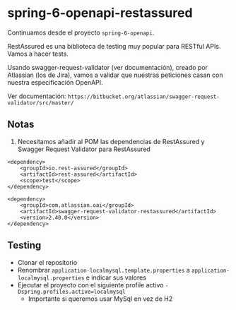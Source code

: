 # spring-6-openapi-restassured

Continuamos desde el proyecto `spring-6-openapi`.

RestAssured es una biblioteca de testing muy popular para RESTful APIs. Vamos a hacer tests.

Usando swagger-request-validator (ver documentación), creado por Atlassian (los de Jira), vamos a validar que nuestras peticiones casan con nuestra especificación OpenAPI.

Ver documentación: `https://bitbucket.org/atlassian/swagger-request-validator/src/master/`

## Notas

1. Necesitamos añadir al POM las dependencias de RestAssured y Swagger Request Validator para RestAssured

```
<dependency>
    <groupId>io.rest-assured</groupId>
    <artifactId>rest-assured</artifactId>
    <scope>test</scope>
</dependency>

<dependency>
    <groupId>com.atlassian.oai</groupId>
    <artifactId>swagger-request-validator-restassured</artifactId>
    <version>2.40.0</version>
</dependency>
```

## Testing

- Clonar el repositorio
- Renombrar `application-localmysql.template.properties` a `application-localmysql.properties` e indicar sus valores
- Ejecutar el proyecto con el siguiente profile activo `-Dspring.profiles.active=localmysql`
  - Importante si queremos usar MySql en vez de H2